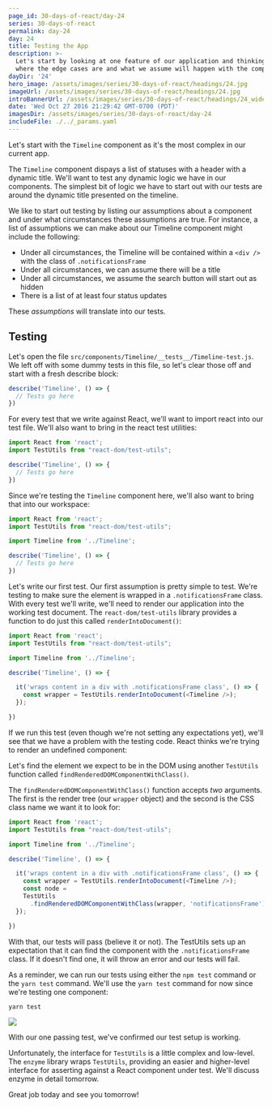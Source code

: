 ```yaml
---
page_id: 30-days-of-react/day-24
series: 30-days-of-react
permalink: day-24
day: 24
title: Testing the App
description: >-
  Let's start by looking at one feature of our application and thinking about
  where the edge cases are and what we assume will happen with the component.
dayDir: '24'
hero_image: /assets/images/series/30-days-of-react/headings/24.jpg
imageUrl: /assets/images/series/30-days-of-react/headings/24.jpg
introBannerUrl: /assets/images/series/30-days-of-react/headings/24_wide.jpg
date: 'Wed Oct 27 2016 21:29:42 GMT-0700 (PDT)'
imagesDir: /assets/images/series/30-days-of-react/day-24
includeFile: ./../_params.yaml
---
```


Let's start with the `Timeline` component as it's the most complex in our current app.

The `Timeline` component dispays a list of statuses with a header with a dynamic title. We'll want to test any dynamic logic we have in our components. The simplest bit of logic we have to start out with our tests are around the dynamic title presented on the timeline.

<div class="demo" id="demo1"></div>

We like to start out testing by listing our assumptions about a component and under what circumstances these assumptions are true. For instance, a list of assumptions we can make about our Timeline component might include the following:

* Under all circumstances, the Timeline will be contained within a `<div />` with the class of `.notificationsFrame`
* Under all circumstances, we can assume there will be a title
* Under all circumstances, we assume the search button will start out as hidden
* There is a list of at least four status updates

These _assumptions_ will translate into our tests.

## Testing

Let's open the file `src/components/Timeline/__tests__/Timeline-test.js`. We left off with some dummy tests in this file, so let's clear those off and start with a fresh describe block:

```javascript
describe('Timeline', () => {
  // Tests go here
})
```

For every test that we write against React, we'll want to import react into our test file. We'll also want to bring in the react test utilities:

```javascript
import React from 'react';
import TestUtils from "react-dom/test-utils";

describe('Timeline', () => {
  // Tests go here
})
```

Since we're testing the `Timeline` component here, we'll also want to bring that into our workspace:

```javascript
import React from 'react';
import TestUtils from "react-dom/test-utils";

import Timeline from '../Timeline';

describe('Timeline', () => {
  // Tests go here
})
```

Let's write our first test. Our first assumption is pretty simple to test. We're testing to make sure the element is wrapped in a `.notificationsFrame` class. With every test we'll write, we'll need to render our application into the working test document. The `react-dom/test-utils` library provides a function to do just this called `renderIntoDocument()`:

```javascript
import React from 'react';
import TestUtils from "react-dom/test-utils";

import Timeline from '../Timeline';

describe('Timeline', () => {

  it('wraps content in a div with .notificationsFrame class', () => {
    const wrapper = TestUtils.renderIntoDocument(<Timeline />);
  });

})
```

If we run this test (even though we're not setting any expectations yet), we'll see that we have a problem with the testing code. React thinks we're trying to render an undefined component:

Let's find the element we expect to be in the DOM using another `TestUtils` function called `findRenderedDOMComponentWithClass()`.

The `findRenderedDOMComponentWithClass()` function accepts _two_ arguments. The first is the render tree (our `wrapper` object) and the second is the CSS class name we want it to look for:

```javascript
import React from 'react';
import TestUtils from "react-dom/test-utils";

import Timeline from '../Timeline';

describe('Timeline', () => {

  it('wraps content in a div with .notificationsFrame class', () => {
    const wrapper = TestUtils.renderIntoDocument(<Timeline />);
    const node =
    TestUtils
      .findRenderedDOMComponentWithClass(wrapper, 'notificationsFrame');
  });

})
```

With that, our tests will pass (believe it or not). The TestUtils sets up an expectation that it can find the component with the `.notificationsFrame` class. If it doesn't find one, it will throw an error and our tests will fail. 

As a reminder, we can run our tests using either the `npm test` command or the `yarn test` command. We'll use the `yarn test` command for now since we're testing one component:

```bash
yarn test
```

<img class="wide" src="/assets/images/series/30-days-of-react/day-24/passing-test.png" />

With our one passing test, we've confirmed our test setup is working.

Unfortunately, the interface for `TestUtils` is a little complex and low-level. The `enzyme` library wraps `TestUtils`, providing an easier and higher-level interface for asserting against a React component under test. We'll discuss enzyme in detail tomorrow.

Great job today and see you tomorrow!

